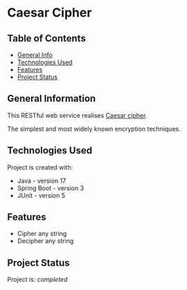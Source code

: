 # Caesar Cipher

[//]: # (> Outline a brief description of your project.)
[//]: # (> Live demo [_here_]&#40;https://www.example.com&#41;. <!-- If you have the project hosted somewhere, include the link here. -->)

## Table of Contents
* [General Info](#general-information)
* [Technologies Used](#technologies-used)
* [Features](#features)
* [Project Status](#project-status)


## General Information
This RESTful web service realises
[Caesar cipher](https://en.wikipedia.org/wiki/Caesar_cipher).

The simplest and most widely known encryption techniques.


## Technologies Used
Project is created with:

- Java - version 17
- Spring Boot - version 3
- JUnit - version 5


## Features
- Cipher any string
- Decipher any string


## Project Status
Project is: _completed_ 
